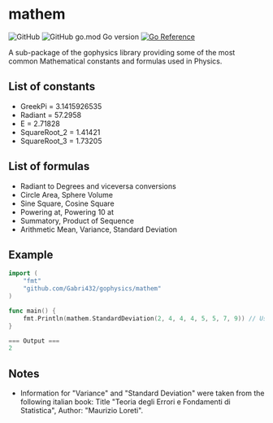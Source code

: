 # mathem
![GitHub](https://img.shields.io/github/license/Gabri432/gophysics)
![GitHub go.mod Go version](https://img.shields.io/github/go-mod/go-version/Gabri432/gophysics)
[![Go Reference](https://pkg.go.dev/badge/github.com/Gabri432/gophysics.svg)](https://pkg.go.dev/github.com/Gabri432/gophysics/mathem)

A sub-package of the gophysics library providing some of the most common Mathematical constants and formulas used in Physics.

## List of constants
- GreekPi = 3.1415926535
- Radiant = 57.2958
- E = 2.71828
- SquareRoot_2 = 1.41421
- SquareRoot_3 = 1.73205

## List of formulas
- Radiant to Degrees and viceversa conversions
- Circle Area, Sphere Volume
- Sine Square, Cosine Square
- Powering at, Powering 10 at
- Summatory, Product of Sequence
- Arithmetic Mean, Variance, Standard Deviation

## Example
```go
import (
    "fmt"
    "github.com/Gabri432/gophysics/mathem"
)

func main() {
    fmt.Println(mathem.StandardDeviation(2, 4, 4, 4, 5, 5, 7, 9)) // Using the Standard Deviation formula
}

=== Output ===
2

```

## Notes
- Information for "Variance" and "Standard Deviation" were taken from the following italian book: Title "Teoria degli Errori e Fondamenti di Statistica", Author: "Maurizio Loreti".